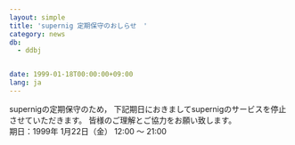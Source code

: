 ```yaml
---
layout: simple
title: 'supernig 定期保守のおしらせ　'
category: news
db:
  - ddbj


date: 1999-01-18T00:00:00+09:00
lang: ja
---
```


supernigの定期保守のため， 下記期日におきましてsupernigのサービスを停止させていただきます。 皆様のご理解とご協力をお願い致します。<br>期日：1999年 1月22日（金） 12:00 ～ 21:00
